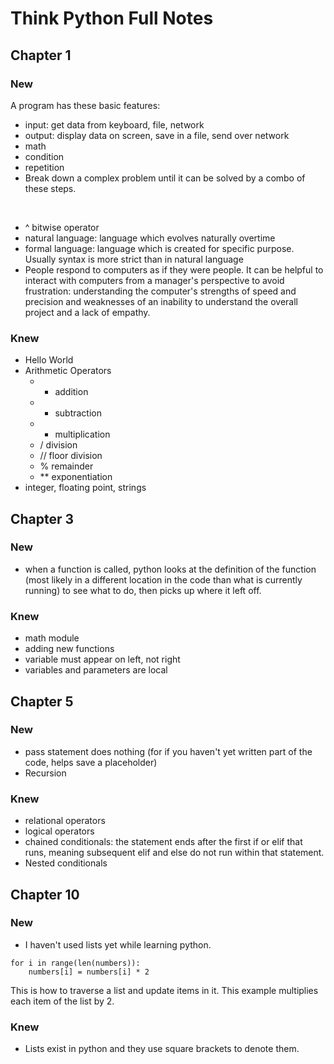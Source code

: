 # Think Python Full Notes
## Chapter 1
### New
A program has these basic features:
- input: get data from keyboard, file, network
- output: display data on screen, save in a file, send over network
- math
- condition
- repetition
- Break down a complex problem until it can be solved by a combo of these steps.
<br/>

- ^ bitwise operator
- natural language: language which evolves naturally overtime
- formal language: language which is created for specific purpose. Usually syntax is more strict than in natural language
- People respond to computers as if they were people. It can be helpful to interact with computers from a manager's perspective to avoid frustration: understanding the computer's strengths of speed and precision and weaknesses of an inability to understand the overall project and a lack of empathy.

### Knew
- Hello World
- Arithmetic Operators
    - + addition
    - - subtraction
    - * multiplication  
    - / division
    - // floor division
    - % remainder
    - ** exponentiation
- integer, floating point, strings

## Chapter 3
### New
- when a function is called, python looks at the definition of the function (most likely in a different location in the code than what is currently running) to see what to do, then picks up where it left off.
### Knew
- math module
- adding new functions
- variable must appear on left, not right
- variables and parameters are local
## Chapter 5
### New
- pass statement does nothing (for if you haven't yet written part of the code, helps save a placeholder)
- Recursion
### Knew
- relational operators
- logical operators
- chained conditionals: the statement ends after the first if or elif that runs, meaning subsequent elif and else do not run within that statement.
- Nested conditionals
## Chapter 10
### New
- I haven't used lists yet while learning python. 
```
for i in range(len(numbers)):
    numbers[i] = numbers[i] * 2
```
This is how to traverse a list and update items in it. This example multiplies each item of the list by 2.
### Knew
- Lists exist in python and they use square brackets to denote them.



